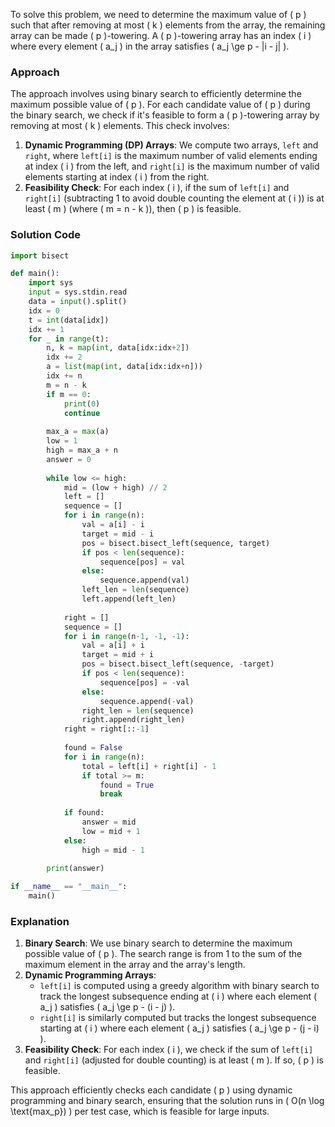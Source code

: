 To solve this problem, we need to determine the maximum value of \( p \) such that after removing at most \( k \) elements from the array, the remaining array can be made \( p \)-towering. A \( p \)-towering array has an index \( i \) where every element \( a_j \) in the array satisfies \( a_j \ge p - |i - j| \).

### Approach
The approach involves using binary search to efficiently determine the maximum possible value of \( p \). For each candidate value of \( p \) during the binary search, we check if it's feasible to form a \( p \)-towering array by removing at most \( k \) elements. This check involves:
1. **Dynamic Programming (DP) Arrays**: We compute two arrays, `left` and `right`, where `left[i]` is the maximum number of valid elements ending at index \( i \) from the left, and `right[i]` is the maximum number of valid elements starting at index \( i \) from the right.
2. **Feasibility Check**: For each index \( i \), if the sum of `left[i]` and `right[i]` (subtracting 1 to avoid double counting the element at \( i \)) is at least \( m \) (where \( m = n - k \)), then \( p \) is feasible.

### Solution Code
```python
import bisect

def main():
    import sys
    input = sys.stdin.read
    data = input().split()
    idx = 0
    t = int(data[idx])
    idx += 1
    for _ in range(t):
        n, k = map(int, data[idx:idx+2])
        idx += 2
        a = list(map(int, data[idx:idx+n]))
        idx += n
        m = n - k
        if m == 0:
            print(0)
            continue
        
        max_a = max(a)
        low = 1
        high = max_a + n
        answer = 0
        
        while low <= high:
            mid = (low + high) // 2
            left = []
            sequence = []
            for i in range(n):
                val = a[i] - i
                target = mid - i
                pos = bisect.bisect_left(sequence, target)
                if pos < len(sequence):
                    sequence[pos] = val
                else:
                    sequence.append(val)
                left_len = len(sequence)
                left.append(left_len)
            
            right = []
            sequence = []
            for i in range(n-1, -1, -1):
                val = a[i] + i
                target = mid + i
                pos = bisect.bisect_left(sequence, -target)
                if pos < len(sequence):
                    sequence[pos] = -val
                else:
                    sequence.append(-val)
                right_len = len(sequence)
                right.append(right_len)
            right = right[::-1]
            
            found = False
            for i in range(n):
                total = left[i] + right[i] - 1
                if total >= m:
                    found = True
                    break
            
            if found:
                answer = mid
                low = mid + 1
            else:
                high = mid - 1
        
        print(answer)

if __name__ == "__main__":
    main()
```

### Explanation
1. **Binary Search**: We use binary search to determine the maximum possible value of \( p \). The search range is from 1 to the sum of the maximum element in the array and the array's length.
2. **Dynamic Programming Arrays**: 
   - `left[i]` is computed using a greedy algorithm with binary search to track the longest subsequence ending at \( i \) where each element \( a_j \) satisfies \( a_j \ge p - (i - j) \).
   - `right[i]` is similarly computed but tracks the longest subsequence starting at \( i \) where each element \( a_j \) satisfies \( a_j \ge p - (j - i) \).
3. **Feasibility Check**: For each index \( i \), we check if the sum of `left[i]` and `right[i]` (adjusted for double counting) is at least \( m \). If so, \( p \) is feasible.

This approach efficiently checks each candidate \( p \) using dynamic programming and binary search, ensuring that the solution runs in \( O(n \log \text{max_p}) \) per test case, which is feasible for large inputs.